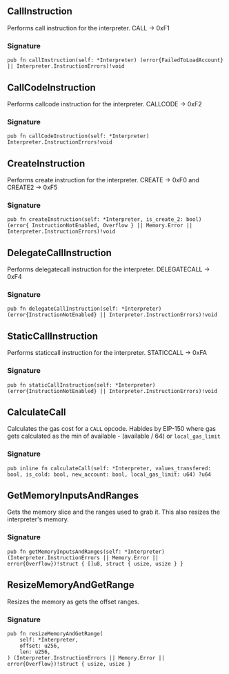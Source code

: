 ## CallInstruction
Performs call instruction for the interpreter.
CALL -> 0xF1

### Signature

```zig
pub fn callInstruction(self: *Interpreter) (error{FailedToLoadAccount} || Interpreter.InstructionErrors)!void
```

## CallCodeInstruction
Performs callcode instruction for the interpreter.
CALLCODE -> 0xF2

### Signature

```zig
pub fn callCodeInstruction(self: *Interpreter) Interpreter.InstructionErrors!void
```

## CreateInstruction
Performs create instruction for the interpreter.
CREATE -> 0xF0 and CREATE2 -> 0xF5

### Signature

```zig
pub fn createInstruction(self: *Interpreter, is_create_2: bool) (error{ InstructionNotEnabled, Overflow } || Memory.Error || Interpreter.InstructionErrors)!void
```

## DelegateCallInstruction
Performs delegatecall instruction for the interpreter.
DELEGATECALL -> 0xF4

### Signature

```zig
pub fn delegateCallInstruction(self: *Interpreter) (error{InstructionNotEnabled} || Interpreter.InstructionErrors)!void
```

## StaticCallInstruction
Performs staticcall instruction for the interpreter.
STATICCALL -> 0xFA

### Signature

```zig
pub fn staticCallInstruction(self: *Interpreter) (error{InstructionNotEnabled} || Interpreter.InstructionErrors)!void
```

## CalculateCall
Calculates the gas cost for a `CALL` opcode.
Habides by EIP-150 where gas gets calculated as the min of available - (available / 64) or `local_gas_limit`

### Signature

```zig
pub inline fn calculateCall(self: *Interpreter, values_transfered: bool, is_cold: bool, new_account: bool, local_gas_limit: u64) ?u64
```

## GetMemoryInputsAndRanges
Gets the memory slice and the ranges used to grab it.
This also resizes the interpreter's memory.

### Signature

```zig
pub fn getMemoryInputsAndRanges(self: *Interpreter) (Interpreter.InstructionErrors || Memory.Error || error{Overflow})!struct { []u8, struct { usize, usize } }
```

## ResizeMemoryAndGetRange
Resizes the memory as gets the offset ranges.

### Signature

```zig
pub fn resizeMemoryAndGetRange(
    self: *Interpreter,
    offset: u256,
    len: u256,
) (Interpreter.InstructionErrors || Memory.Error || error{Overflow})!struct { usize, usize }
```

